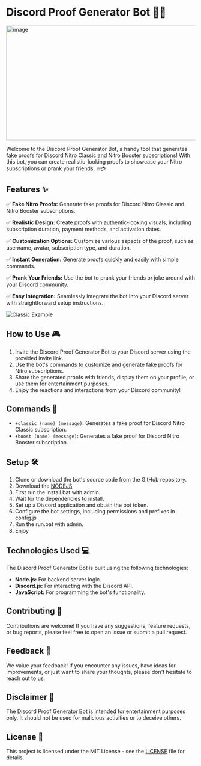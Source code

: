 # Discord Proof Generator Bot 🤖💼

<img width="722" height="305" alt="image" src="https://github.com/user-attachments/assets/9ab5afe7-0f3c-4aa5-b4c9-303bec491ad9" />

Welcome to the Discord Proof Generator Bot, a handy tool that generates fake proofs for Discord Nitro Classic and Nitro Booster subscriptions! With this bot, you can create realistic-looking proofs to showcase your Nitro subscriptions or prank your friends. 🔥💳

## Features ✨

✅ **Fake Nitro Proofs:** Generate fake proofs for Discord Nitro Classic and Nitro Booster subscriptions.

✅ **Realistic Design:** Create proofs with authentic-looking visuals, including subscription duration, payment methods, and activation dates.

✅ **Customization Options:** Customize various aspects of the proof, such as username, avatar, subscription type, and duration.

✅ **Instant Generation:** Generate proofs quickly and easily with simple commands.

✅ **Prank Your Friends:** Use the bot to prank your friends or joke around with your Discord community.

✅ **Easy Integration:** Seamlessly integrate the bot into your Discord server with straightforward setup instructions.

![Classic Example](images/2.PNG)

## How to Use 🎮

1. Invite the Discord Proof Generator Bot to your Discord server using the provided invite link.
2. Use the bot's commands to customize and generate fake proofs for Nitro subscriptions.
3. Share the generated proofs with friends, display them on your profile, or use them for entertainment purposes.
4. Enjoy the reactions and interactions from your Discord community!

## Commands 🤖

- `+classic (name) (message)`: Generates a fake proof for Discord Nitro Classic subscription.
- `+boost (name) (message)`: Generates a fake proof for Discord Nitro Booster subscription.
  
## Setup 🛠️

1. Clone or download the bot's source code from the GitHub repository.
2. Download the [NODEJS](https://nodejs.org/en/download)
3. First run the install.bat with admin.
4. Wait for the dependencies to install.
5. Set up a Discord application and obtain the bot token.
6. Configure the bot settings, including permissions and prefixes in config.js
7. Run the run.bat with admin.
8. Enjoy

## Technologies Used 💻

The Discord Proof Generator Bot is built using the following technologies:

- **Node.js:** For backend server logic.
- **Discord.js:** For interacting with the Discord API.
- **JavaScript:** For programming the bot's functionality.

## Contributing 🤝

Contributions are welcome! If you have any suggestions, feature requests, or bug reports, please feel free to open an issue or submit a pull request.

## Feedback 📝

We value your feedback! If you encounter any issues, have ideas for improvements, or just want to share your thoughts, please don't hesitate to reach out to us.

## Disclaimer 📣

The Discord Proof Generator Bot is intended for entertainment purposes only. It should not be used for malicious activities or to deceive others.

## License 📄

This project is licensed under the MIT License - see the [LICENSE](LICENSE) file for details.
